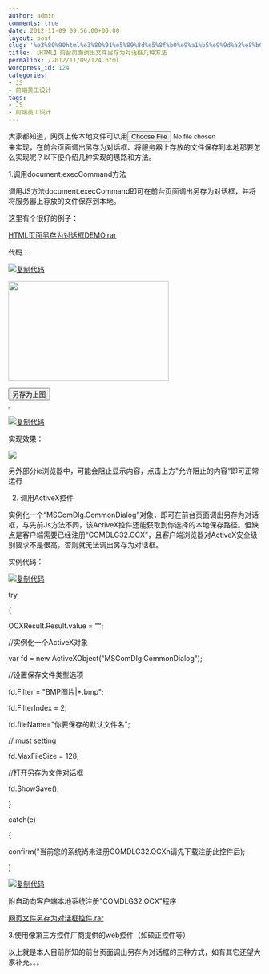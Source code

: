 ```yaml
---
author: admin
comments: true
date: 2012-11-09 09:56:00+00:00
layout: post
slug: '%e3%80%90html%e3%80%91%e5%89%8d%e5%8f%b0%e9%a1%b5%e9%9d%a2%e8%b0%83%e5%87%ba%e6%96%87%e4%bb%b6%e5%8f%a6%e5%ad%98%e4%b8%ba%e5%af%b9%e8%af%9d%e6%a1%86%e5%87%a0%e7%a7%8d%e6%96%b9%e6%b3%95'
title: 【HTML】前台页面调出文件另存为对话框几种方法
permalink: /2012/11/09/124.html
wordpress_id: 124
categories:
- JS
- 前端美工设计
tags:
- JS
- 前端美工设计
---
```





大家都知道，网页上传本地文件可以用<input type="file" value=""/>来实现，在前台页面调出另存为对话框、将服务器上存放的文件保存到本地那要怎么实现呢？以下便介绍几种实现的思路和方法。







1.调用document.execCommand方法




调用JS方法document.execCommand即可在前台页面调出另存为对话框，并将将服务器上存放的文件保存到本地。







这里有个很好的例子：




[HTML页面另存为对话框DEMO.rar](http://files.cnblogs.com/youuuu/code/HTML%E9%A1%B5%E9%9D%A2%E5%8F%A6%E5%AD%98%E4%B8%BA%E5%AF%B9%E8%AF%9D%E6%A1%86DEMO.rar)







代码： 







[![复制代码](http://akmumu-wordpress.stor.sinaapp.com/wp-content/uploads/pic/other_site/common_cnblogs_copycode.gif)](http://www.cnblogs.com/youuuu/archive/2012/11/02/2750914.html)














<script
language='javascript'
type='text/javascript'>  

function getimg()




//另存为存放在服务器上图片到本地的方法  

{  

event.returnValue=false;  

show.window.location.href=imgSrc.src;  

timer=setInterval(checkload,100)  

}  

  

function checkload()  

{  

if(show.readyState!="complete")  

{  

//调用document.execCommand方法，'Saveas'表示打开文件另存为对话框命令  

show.document.execCommand('SaveAs');  

clearInterval(timer)  

}  

}   

</script>  

<img 
id="imgSrc" width="320px" height="200px"
 src="test.bmp" alt=""/></br>  

<input 
id="btnSaveAs" type="button" value="另存为上图"
 onclick="getimg()"/>  

<iframe 
src="" name="show" style="width:0;height:0"></iframe>




[![复制代码](http://akmumu-wordpress.stor.sinaapp.com/wp-content/uploads/pic/other_site/common_cnblogs_copycode.gif)](http://www.cnblogs.com/youuuu/archive/2012/11/02/2750914.html)










实现效果：




![](http://images.cnblogs.com/cnblogs_com/youuuu/%E5%8F%A6%E5%AD%98%E4%B8%BA%E5%AF%B9%E8%AF%9D%E6%A1%861.jpg)




另外部分ie浏览器中，可能会阻止显示内容，点击上方"允许阻止的内容“即可正常运行







2. 调用ActiveX控件







实例化一个“MSComDlg.CommonDialog”对象，即可在前台页面调出另存为对话框，与先前Js方法不同，该ActiveX控件还能获取到你选择的本地保存路径。但缺点是客户端需要已经注册“COMDLG32.OCX”，且客户端浏览器对ActiveX安全级别要求不是很高，否则就无法调出另存为对话框。







实例代码：







[![复制代码](http://akmumu-wordpress.stor.sinaapp.com/wp-content/uploads/pic/other_site/common_cnblogs_copycode.gif)](http://www.cnblogs.com/youuuu/archive/2012/11/02/2750914.html)








try




{  

OCXResult.Result.value = "";  

//实例化一个ActiveX对象  

var fd = new ActiveXObject("MSComDlg.CommonDialog");   

//设置保存文件类型选项  

fd.Filter = "BMP图片|*.bmp";   

fd.FilterIndex = 2;





  

fd.fileName="你要保存的默认文件名";





// must setting  

fd.MaxFileSize = 128;  

//打开另存为文件对话框




fd.ShowSave();




}  

catch(e)  

{




confirm("当前您的系统尚未注册COMDLG32.OCXn请先下载注册此控件后);  

}




[![复制代码](http://akmumu-wordpress.stor.sinaapp.com/wp-content/uploads/pic/other_site/common_cnblogs_copycode.gif)](http://www.cnblogs.com/youuuu/archive/2012/11/02/2750914.html)







附自动向客户端本地系统注册"COMDLG32.OCX"程序




[网页文件另存为对话框控件.rar](http://files.cnblogs.com/youuuu/dll/%E7%BD%91%E9%A1%B5%E6%96%87%E4%BB%B6%E5%8F%A6%E5%AD%98%E4%B8%BA%E5%AF%B9%E8%AF%9D%E6%A1%86%E6%8E%A7%E4%BB%B6.rar)










3.使用像第三方控件厂商提供的web控件（如硕正控件等）







以上就是本人目前所知的前台页面调出另存为对话框的三种方式，如有其它还望大家补充。。。




